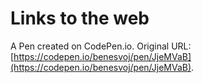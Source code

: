 # Links to the web

A Pen created on CodePen.io. Original URL: [https://codepen.io/benesvoj/pen/JjeMVaB](https://codepen.io/benesvoj/pen/JjeMVaB).

